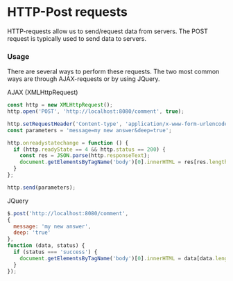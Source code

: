 # HTTP-Post requests

HTTP-requests allow us to send/request data from servers.
The POST request is typically used to send data to servers.

### Usage

There are several ways to perform these requests.
The two most common ways are through AJAX-requests or by using JQuery.

AJAX (XMLHttpRequest)
```javascript
const http = new XMLHttpRequest();
http.open('POST', 'http://localhost:8080/comment', true);

http.setRequestHeader('Content-type', 'application/x-www-form-urlencoded');
const parameters = 'message=my new answer&deep=true';

http.onreadystatechange = function () {
  if (http.readyState == 4 && http.status == 200) {
    const res = JSON.parse(http.responseText);
    document.getElementsByTagName('body')[0].innerHTML = res[res.length - 1].message;
  }
};

http.send(parameters);
```

JQuery
```javascript
$.post('http://localhost:8080/comment',
{
  message: 'my new answer',
  deep: 'true'
},
function (data, status) {
  if (status === 'success') {
    document.getElementsByTagName('body')[0].innerHTML = data[data.length - 1].message;
  }
});
```
